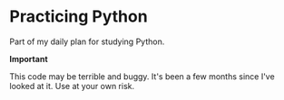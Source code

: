 # Practicing Python

Part of my daily plan for studying Python.

**Important**

This code may be terrible and buggy. It's been a few months since I've looked at it. Use at your own risk.
